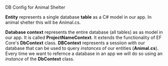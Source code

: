 DB Config for Animal Shelter

**Entity** represents a single database **table** as a C# model in our app. In animal shelter this will be Animal.cs.

**Database context** represents the entire database (all tables) as as model in our app. It is called **ProjectNameContext**. It extends the functionality of EF Core's **DbContext** class. **DBContext** represents a sessiion with our database that can be used to query *instances* of our entities (**Animal.cs**). Every time we want to refernce a database in an app we will do so using an *instance* of the **DbContext** class. 

